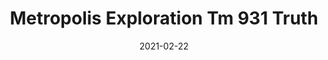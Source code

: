 ---
tags: 
  - "To Market"
  - "Rubber Flooring"
  - "Metropolis"
title: "Metropolis Exploration Tm 931 Truth"
designer: "To Market"
image_primary: "img/Exploration_Truth%20TM931.jpg"
href: "https://www.tomkt.com/atmosphere-metropolis-swatches"
description: "Straight%20Edge%20Tile%3A%2038%22%20x%2038%22%20Interlocking%20Tile%3A%2037%22%20x%2037%22"
category: "rubber-flooring-metropolis"
subtitle: ""
manufacturer: "ToMarket"
slug: "/manufacturers/tomarket/rubber-flooring-metropolis/to-market-metropolis-exploration-tm-931-truth"
date: "2021-02-22"
---